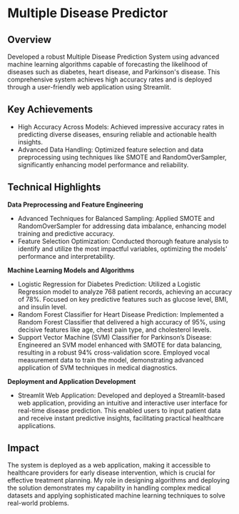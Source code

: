 # Multiple Disease Predictor

## Overview
Developed a robust Multiple Disease Prediction System using advanced machine learning algorithms capable of forecasting the likelihood of diseases such as diabetes, heart disease, and Parkinson's disease. This comprehensive system achieves high accuracy rates and is deployed through a user-friendly web application using Streamlit.

## Key Achievements
- High Accuracy Across Models: Achieved impressive accuracy rates in predicting diverse diseases, ensuring reliable and actionable health insights.
- Advanced Data Handling: Optimized feature selection and data preprocessing using techniques like SMOTE and RandomOverSampler, significantly enhancing model performance and reliability.

## Technical Highlights

**Data Preprocessing and Feature Engineering**
- Advanced Techniques for Balanced Sampling: Applied SMOTE and RandomOverSampler for addressing data imbalance, enhancing model training and predictive accuracy.
- Feature Selection Optimization: Conducted thorough feature analysis to identify and utilize the most impactful variables, optimizing the models' performance and interpretability.

**Machine Learning Models and Algorithms**
- Logistic Regression for Diabetes Prediction: Utilized a Logistic Regression model to analyze 768 patient records, achieving an accuracy of 78%. Focused on key predictive features such as glucose level, BMI, and insulin level.
- Random Forest Classifier for Heart Disease Prediction: Implemented a Random Forest Classifier that delivered a high accuracy of 95%, using decisive features like age, chest pain type, and cholesterol levels.
- Support Vector Machine (SVM) Classifier for Parkinson’s Disease: Engineered an SVM model enhanced with SMOTE for data balancing, resulting in a robust 94% cross-validation score. Employed vocal measurement data to train the model, demonstrating advanced application of SVM techniques in medical diagnostics.

**Deployment and Application Development**
- Streamlit Web Application: Developed and deployed a Streamlit-based web application, providing an intuitive and interactive user interface for real-time disease prediction. This enabled users to input patient data and receive instant predictive insights, facilitating practical healthcare applications.

## Impact 
The system is deployed as a web application, making it accessible to healthcare providers for early disease intervention, which is crucial for effective treatment planning. My role in designing algorithms and deploying the solution demonstrates my capability in handling complex medical datasets and applying sophisticated machine learning techniques to solve real-world problems.
